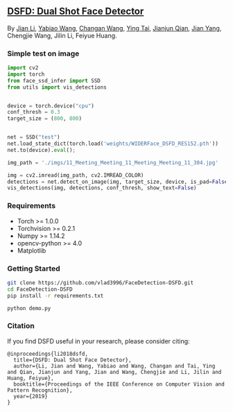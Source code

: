 ## [DSFD: Dual Shot Face Detector](https://arxiv.org/abs/1810.10220)

By [Jian Li](https://lijiannuist.github.io/), [Yabiao Wang](https://github.com/ChaunceyWang), [Changan Wang](https://github.com/HiKapok), [Ying Tai](https://tyshiwo.github.io/), [Jianjun Qian](http://www.escience.cn/people/JianjunQian/index.html), [Jian Yang](https://scholar.google.com/citations?user=6CIDtZQAAAAJ&hl=zh-CN&oi=sra), Chengjie Wang, Jilin Li, Feiyue Huang.


### Simple test on image

```python
import cv2
import torch
from face_ssd_infer import SSD
from utils import vis_detections


device = torch.device("cpu")
conf_thresh = 0.3
target_size = (800, 800)


net = SSD("test")
net.load_state_dict(torch.load('weights/WIDERFace_DSFD_RES152.pth'))
net.to(device).eval();

img_path = './imgs/11_Meeting_Meeting_11_Meeting_Meeting_11_304.jpg'

img = cv2.imread(img_path, cv2.IMREAD_COLOR)
detections = net.detect_on_image(img, target_size, device, is_pad=False, keep_thresh=conf_thresh)
vis_detections(img, detections, conf_thresh, show_text=False)

```


### Requirements

- Torch >= 1.0.0
- Torchvision >= 0.2.1
- Numpy >=  1.14.2
- opencv-python >= 4.0
- Matplotlib


### Getting Started

```bash
git clone https://github.com/vlad3996/FaceDetection-DSFD.git
cd FaceDetection-DSFD
pip install -r requirements.txt

python demo.py

```



### Citation
If you find DSFD useful in your research, please consider citing: 
```
@inproceedings{li2018dsfd,
  title={DSFD: Dual Shot Face Detector},
  author={Li, Jian and Wang, Yabiao and Wang, Changan and Tai, Ying and Qian, Jianjun and Yang, Jian and Wang, Chengjie and Li, Jilin and Huang, Feiyue},
  booktitle={Proceedings of the IEEE Conference on Computer Vision and Pattern Recognition},
  year={2019}
}
```
